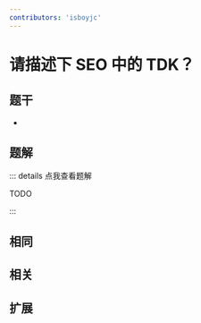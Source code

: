 ```yaml
---
contributors: 'isboyjc'
---
```


# 请描述下 SEO 中的 TDK？


## 题干

- 



## 题解

::: details 点我查看题解

  TODO

:::



## 相同


## 相关


## 扩展

